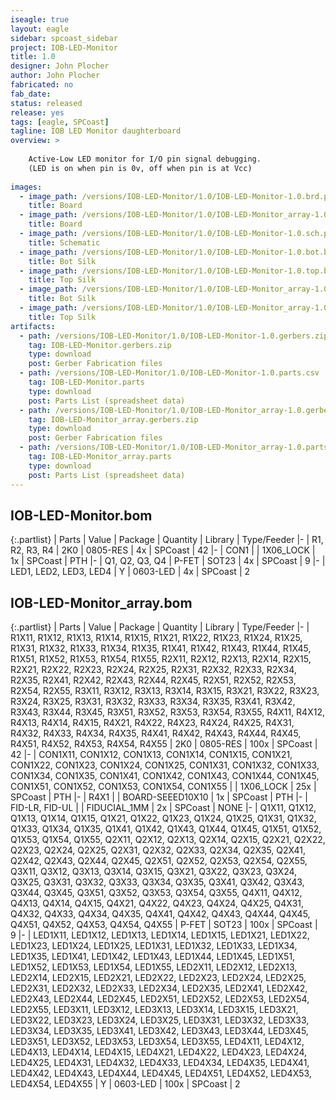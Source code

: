```yaml
---
iseagle: true
layout: eagle
sidebar: spcoast_sidebar
project: IOB-LED-Monitor
title: 1.0
designer: John Plocher
author: John Plocher
fabricated: no
fab_date: 
status: released
release: yes
tags: [eagle, SPCoast]
tagline: IOB LED Monitor daughterboard
overview: >
    
    Active-Low LED monitor for I/O pin signal debugging.
    (LED is on when pin is 0v, off when pin is at Vcc)
    
images:
  - image_path: /versions/IOB-LED-Monitor/1.0/IOB-LED-Monitor-1.0.brd.png
    title: Board
  - image_path: /versions/IOB-LED-Monitor/1.0/IOB-LED-Monitor_array-1.0.brd.png
    title: Board
  - image_path: /versions/IOB-LED-Monitor/1.0/IOB-LED-Monitor-1.0.sch.png
    title: Schematic
  - image_path: /versions/IOB-LED-Monitor/1.0/IOB-LED-Monitor-1.0.bot.brd.png
    title: Bot Silk
  - image_path: /versions/IOB-LED-Monitor/1.0/IOB-LED-Monitor-1.0.top.brd.png
    title: Top Silk
  - image_path: /versions/IOB-LED-Monitor/1.0/IOB-LED-Monitor_array-1.0.bot.brd.png
    title: Bot Silk
  - image_path: /versions/IOB-LED-Monitor/1.0/IOB-LED-Monitor_array-1.0.top.brd.png
    title: Top Silk
artifacts:
  - path: /versions/IOB-LED-Monitor/1.0/IOB-LED-Monitor-1.0.gerbers.zip
    tag: IOB-LED-Monitor.gerbers.zip
    type: download
    post: Gerber Fabrication files
  - path: /versions/IOB-LED-Monitor/1.0/IOB-LED-Monitor-1.0.parts.csv
    tag: IOB-LED-Monitor.parts
    type: download
    post: Parts List (spreadsheet data)
  - path: /versions/IOB-LED-Monitor/1.0/IOB-LED-Monitor_array-1.0.gerbers.zip
    tag: IOB-LED-Monitor_array.gerbers.zip
    type: download
    post: Gerber Fabrication files
  - path: /versions/IOB-LED-Monitor/1.0/IOB-LED-Monitor_array-1.0.parts.csv
    tag: IOB-LED-Monitor_array.parts
    type: download
    post: Parts List (spreadsheet data)
---
```


## IOB-LED-Monitor.bom

{:.partlist}
| Parts | Value | Package | Quantity | Library | Type/Feeder
|-
| R1, R2, R3, R4 | 2K0 | 0805-RES | 4x | SPCoast | 42
|-
| CON1 |  | 1X06_LOCK | 1x | SPCoast | PTH
|-
| Q1, Q2, Q3, Q4 | P-FET | SOT23 | 4x | SPCoast | 9
|-
| LED1, LED2, LED3, LED4 | Y | 0603-LED | 4x | SPCoast | 2

## IOB-LED-Monitor_array.bom

{:.partlist}
| Parts | Value | Package | Quantity | Library | Type/Feeder
|-
| R1X11, R1X12, R1X13, R1X14, R1X15, R1X21, R1X22, R1X23, R1X24, R1X25, R1X31, R1X32, R1X33, R1X34, R1X35, R1X41, R1X42, R1X43, R1X44, R1X45, R1X51, R1X52, R1X53, R1X54, R1X55, R2X11, R2X12, R2X13, R2X14, R2X15, R2X21, R2X22, R2X23, R2X24, R2X25, R2X31, R2X32, R2X33, R2X34, R2X35, R2X41, R2X42, R2X43, R2X44, R2X45, R2X51, R2X52, R2X53, R2X54, R2X55, R3X11, R3X12, R3X13, R3X14, R3X15, R3X21, R3X22, R3X23, R3X24, R3X25, R3X31, R3X32, R3X33, R3X34, R3X35, R3X41, R3X42, R3X43, R3X44, R3X45, R3X51, R3X52, R3X53, R3X54, R3X55, R4X11, R4X12, R4X13, R4X14, R4X15, R4X21, R4X22, R4X23, R4X24, R4X25, R4X31, R4X32, R4X33, R4X34, R4X35, R4X41, R4X42, R4X43, R4X44, R4X45, R4X51, R4X52, R4X53, R4X54, R4X55 | 2K0 | 0805-RES | 100x | SPCoast | 42
|-
| CON1X11, CON1X12, CON1X13, CON1X14, CON1X15, CON1X21, CON1X22, CON1X23, CON1X24, CON1X25, CON1X31, CON1X32, CON1X33, CON1X34, CON1X35, CON1X41, CON1X42, CON1X43, CON1X44, CON1X45, CON1X51, CON1X52, CON1X53, CON1X54, CON1X55 |  | 1X06_LOCK | 25x | SPCoast | PTH
|-
| R4X1 |  | BOARD-SEEED10X10 | 1x | SPCoast | PTH
|-
| FID-LR, FID-UL |  | FIDUCIAL_1MM | 2x | SPCoast | NONE
|-
| Q1X11, Q1X12, Q1X13, Q1X14, Q1X15, Q1X21, Q1X22, Q1X23, Q1X24, Q1X25, Q1X31, Q1X32, Q1X33, Q1X34, Q1X35, Q1X41, Q1X42, Q1X43, Q1X44, Q1X45, Q1X51, Q1X52, Q1X53, Q1X54, Q1X55, Q2X11, Q2X12, Q2X13, Q2X14, Q2X15, Q2X21, Q2X22, Q2X23, Q2X24, Q2X25, Q2X31, Q2X32, Q2X33, Q2X34, Q2X35, Q2X41, Q2X42, Q2X43, Q2X44, Q2X45, Q2X51, Q2X52, Q2X53, Q2X54, Q2X55, Q3X11, Q3X12, Q3X13, Q3X14, Q3X15, Q3X21, Q3X22, Q3X23, Q3X24, Q3X25, Q3X31, Q3X32, Q3X33, Q3X34, Q3X35, Q3X41, Q3X42, Q3X43, Q3X44, Q3X45, Q3X51, Q3X52, Q3X53, Q3X54, Q3X55, Q4X11, Q4X12, Q4X13, Q4X14, Q4X15, Q4X21, Q4X22, Q4X23, Q4X24, Q4X25, Q4X31, Q4X32, Q4X33, Q4X34, Q4X35, Q4X41, Q4X42, Q4X43, Q4X44, Q4X45, Q4X51, Q4X52, Q4X53, Q4X54, Q4X55 | P-FET | SOT23 | 100x | SPCoast | 9
|-
| LED1X11, LED1X12, LED1X13, LED1X14, LED1X15, LED1X21, LED1X22, LED1X23, LED1X24, LED1X25, LED1X31, LED1X32, LED1X33, LED1X34, LED1X35, LED1X41, LED1X42, LED1X43, LED1X44, LED1X45, LED1X51, LED1X52, LED1X53, LED1X54, LED1X55, LED2X11, LED2X12, LED2X13, LED2X14, LED2X15, LED2X21, LED2X22, LED2X23, LED2X24, LED2X25, LED2X31, LED2X32, LED2X33, LED2X34, LED2X35, LED2X41, LED2X42, LED2X43, LED2X44, LED2X45, LED2X51, LED2X52, LED2X53, LED2X54, LED2X55, LED3X11, LED3X12, LED3X13, LED3X14, LED3X15, LED3X21, LED3X22, LED3X23, LED3X24, LED3X25, LED3X31, LED3X32, LED3X33, LED3X34, LED3X35, LED3X41, LED3X42, LED3X43, LED3X44, LED3X45, LED3X51, LED3X52, LED3X53, LED3X54, LED3X55, LED4X11, LED4X12, LED4X13, LED4X14, LED4X15, LED4X21, LED4X22, LED4X23, LED4X24, LED4X25, LED4X31, LED4X32, LED4X33, LED4X34, LED4X35, LED4X41, LED4X42, LED4X43, LED4X44, LED4X45, LED4X51, LED4X52, LED4X53, LED4X54, LED4X55 | Y | 0603-LED | 100x | SPCoast | 2
